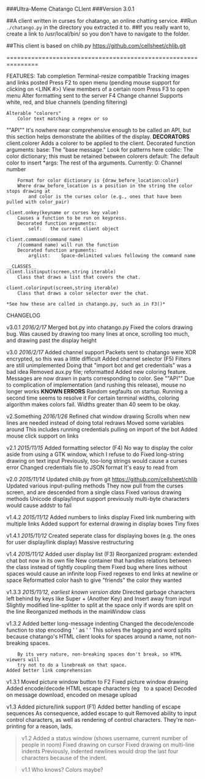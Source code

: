 ###Ultra-Meme Chatango CLIent
###Version 3.0.1	

##A client written in curses for chatango, an online chatting service.
##Run `./chatango.py` in the directory you extracted it to.
##If you really want to, create a link to /usr/local/bin/ so you don't have to navigate to the folder.

##This client is based on chlib.py <https://github.com/cellsheet/chlib.git>

===============================================================

FEATURES:
	Tab completion
	Terminal-resize compatible
	Tracking images and links posted
		Press F2 to open menu (pending mouse support for clicking on <LINK #>)
	View members of a certain room
		Press F3 to open menu
	Alter formatting sent to the server
		F4
	Change channel
		Supports white, red, and blue channels (pending filtering)
	
	Alterable "colorers"
		Color text matching a regex or so

""API""
	It's nowhere near comprehensive enough to be called an API,
	but this section helps demonstrate the abilities of the display.
	__DECORATORS__
	client.colorer
		Adds a colorer to be applied to the client.
		Decorated function arguments:
			base:		The "base message." Look for patterns here
			coldic:		The color dictionary; this must be retained between colorers
			default:	The default color to insert
			*args:		The rest of tha arguments. Currently:
					0:		Channel number
		
		Format for color dictionary is {draw_before_location:color}
		Where draw_before_location is a position in the string the color stops drawing at
			and color is the curses color (e.g., ones that have been pulled with color_pair)
		
	client.onkey(keyname or curses key value)
		Causes a function to be run on keypress.
		Decorated function arguments:
			self:	the current client object
	
	client.command(command name)
		/(command name) will run the function
		Decorated function arguments:
			arglist:	Space-delimited values following the command name
	
	__CLASSES__
	client.listinput(screen,string iterable)
		Class that draws a list that covers the chat.
		
	client.colorinput(screen,string iterable)
		Class that draws a color selector over the chat.
		
	*See how these are called in chatango.py, such as in F3()*

CHANGELOG

v3.0.1	*2016/2/17*
	Merged bot.py into chatango.py
	Fixed the colors drawing bug.
		Was caused by drawing too many lines at once, scrolling too much,
			and drawing past the display height

v3.0	*2016/2/17*
	Added channel support
		Packets sent to chatango were XOR encrypted, so this was a little difficult
	Added channel selector (F5)
		Filters are still unimplemented
	Doing that "import bot and get credentials" was a bad idea
	Removed aux.py file; reformatted 
	Added new coloring feature. Messages are now drawn in parts corresponding to color.
		See ""API""
	Due to complication of implementation (and rushing this release), mouse no longer works
	__KNOWN ERRORS__
	Random segfaults on startup. Running a second time seems to resolve it
	For certain terminal widths, coloring algorithm makes colors fail.
		Widths greater than 40 seem to be okay.

v2.Something *2016/1/26*
	Refined chat window drawing
		Scrolls when new lines are needed instead of doing total redraws
	Moved some variables around
		This includes running credentials pulling on import of the bot 
	Added mouse click support on links

v2.1 *2015/11/15*
	Added formatting selector (F4)
		No way to display the color aside from using a GTK window, which I refuse to do
	Fixed long-string drawing on text input
		Previously, too-long strings would cause a curses error
	Changed credentials file to JSON format
		It's easy to read from

v2.0 *2015/11/14*
	Updated chlib.py from git <https://github.com/cellsheet/chlib>
	Updated various input-pulling methods
		They now pull from the curses screen, and are descended from a single class
	Fixed various drawing methods
	Unicode display/input support
		previously multi-byte characters would cause addstr to fail

v1.4.2 *2015/11/12*
	Added numbers to links display
	Fixed link numbering with multiple links
	Added support for external drawing in display boxes
	Tiny fixes

v1.4.1 *2015/11/12*
	Created seperate class for displaying boxes (e.g. the ones for user display/link display)
		Massive restructuring

v1.4 *2015/11/12*
	Added user display list (F3)
	Reorganized program: extended chat bot now in its own file
		New container that handles relations between the class instead of tightly coupling them
	Fixed bug where lines without spaces would cause an infinite loop
	Fixed regexes to end links at newline or space
	Reformatted color hash to give "friends" the color they wanted

v1.3.3 *2015/11/12, earliest known version date*
	Directed garbage characters left behind by keys like Super + (Another Key) and Insert away from input
	Slightly modified line-splitter to split at the space only if words are split on the line
	Reorganized methods in the mainWindow class

v1.3.2
	Added better long-message indenting
	Changed the decode/encode function to stop encoding ' ' as '&nbsp;'
		This solves the tagging and word splits because chatango's HTML client
		looks for spaces around a name, not non-breaking spaces.
		
		By its very nature, non-breaking spaces don't break, so HTML viewers will
		try not to do a linebreak on that space.
	Added better link comprehension

v1.3.1
	Moved picture window button to F2
	Fixed picture window drawing
	Added encode/decode HTML escape characters (eg &nbsp; to a space)
		Decoded on message download, encoded on mesage upload

v1.3
	Added picture/link support (F1)
	Added better handling of escape sequences
		As consequence, added escape to quit
	Removed ability to input control characters, as well as rendering of control characters.
		They're non-printing for a reason, lads.

>v1.2
>	Added a status window (shows username, current number of people in room)
>	Fixed drawing on cursor
>	Fixed drawing on multi-line indents
>		Previously, indented newlines would drop the last four characters because of the indent.

>v1.1
>	Who knows? Colors maybe?
